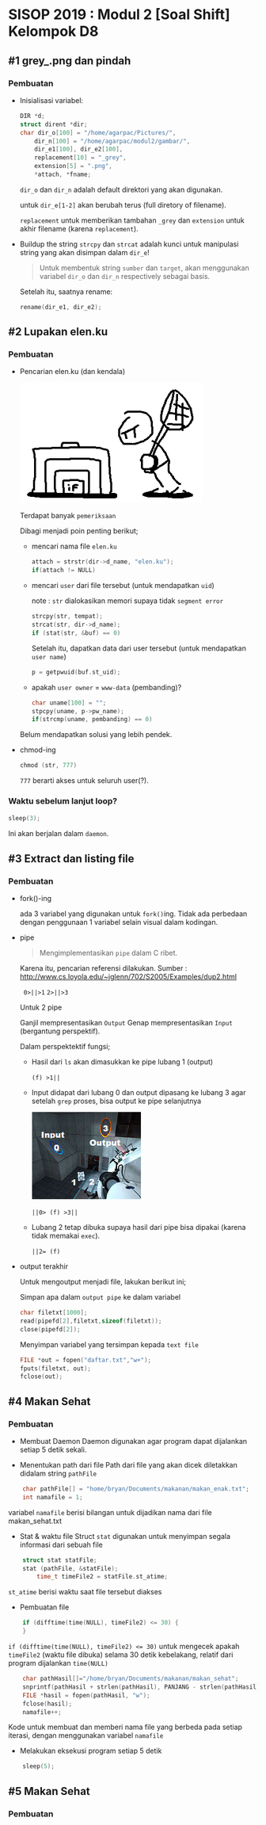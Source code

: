 # SISOP 2019 : Modul 2 [Soal Shift] Kelompok D8

## #1 grey_.png dan pindah
### Pembuatan
* Inisialisasi variabel:
    ```c
	DIR *d;
	struct dirent *dir;
	char dir_o[100] = "/home/agarpac/Pictures/", 
		dir_n[100] = "/home/agarpac/modul2/gambar/", 
		dir_e1[100], dir_e2[100],
		replacement[10] = "_grey", 
		extension[5] = ".png",
		*attach, *fname;
    ```
    `dir_o` dan `dir_n` adalah default direktori yang akan digunakan.
    
    untuk `dir_e[1-2]` akan berubah terus (full diretory of filename).
    
    `replacement` untuk memberikan tambahan `_grey` dan `extension` untuk akhir filename (karena `replacement`).
    
* Buildup the string
    `strcpy` dan `strcat` adalah kunci untuk manipulasi string yang akan disimpan dalam `dir_e`!
    > Untuk membentuk string `sumber` dan `target`, akan menggunakan variabel `dir_o` dan `dir_n` respectively sebagai basis.
    
    Setelah itu, saatnya rename:
    ```c
    rename(dir_e1, dir_e2);
    ```

## #2 Lupakan elen.ku
### Pembuatan
* Pencarian elen.ku (dan kendala)

	![bottom text](referensi/nestedif.png "if dalam if dalam if dalam if dalam if dalam-")
	
    Terdapat banyak `pemeriksaan`
    
    Dibagi menjadi poin penting berikut;
    * mencari nama file `elen.ku`
        ```c
        attach = strstr(dir->d_name, "elen.ku");
		if(attach != NULL)
        ```
    * mencari `user` dari file tersebut (untuk mendapatkan `uid`)
    
        note : `str` dialokasikan memori supaya tidak `segment error`
        ```c
        strcpy(str, tempat);
		strcat(str, dir->d_name);
		if (stat(str, &buf) == 0)
        ```
        Setelah itu, dapatkan data dari user tersebut (untuk mendapatkan `user name`)
        ```c
        p = getpwuid(buf.st_uid);
        ```
    * apakah `user owner` = `www-data` (pembanding)?
        ```c
        char uname[100] = "";
		stpcpy(uname, p->pw_name);
		if(strcmp(uname, pembanding) == 0)
        ```
    Belum mendapatkan solusi yang lebih pendek.
* chmod-ing
    ```c
    chmod (str, 777)
    ```
    `777` berarti akses untuk seluruh user(?).
### Waktu sebelum lanjut loop?
```c
sleep(3);
```
Ini akan berjalan dalam `daemon`.

## #3 Extract dan listing file
### Pembuatan
* fork()-ing

    ada 3 variabel yang digunakan untuk `fork()`ing. Tidak ada perbedaan dengan penggunaan 1 variabel selain visual dalam kodingan.
* pipe
    > Mengimplementasikan `pipe` dalam C ribet.

    Karena itu, pencarian referensi dilakukan.
    Sumber : http://www.cs.loyola.edu/~jglenn/702/S2005/Examples/dup2.html
    
    ` 0>||>1`  `2>||>3 `
    
    Untuk 2 pipe
    
    Ganjil mempresentasikan `Output` Genap mempresentasikan `Input` (bergantung perspektif).
    
    Dalam perspektektif fungsi;
    * Hasil dari `ls` akan dimasukkan ke pipe lubang 1 (output)
    
        `(f) >1||`
    * Input didapat dari lubang 0 dan output dipasang ke lubang 3 agar setelah `grep` proses, bisa output ke pipe selanjutnya
	
		![bottom text](referensi/portalpipe.png "Thinking with Portal. Secara kasarnya adalah ini.")
    
        `||0> (f) >3||`
    * Lubang 2 tetap dibuka supaya hasil dari pipe bisa dipakai (karena tidak memakai `exec`).
    
        `||2= (f)`
* output terakhir

    Untuk mengoutput menjadi file, lakukan berikut ini;
    
    Simpan apa dalam `output pipe` ke dalam variabel
    ```c
    char filetxt[1000];
	read(pipefd[2],filetxt,sizeof(filetxt));
	close(pipefd[2]);
	```
	Menyimpan variabel yang tersimpan kepada `text file`
	```c
	FILE *out = fopen("daftar.txt","w+");
	fputs(filetxt, out);
	fclose(out);
    ```
## #4 Makan Sehat
### Pembuatan
* Membuat Daemon
Daemon digunakan agar program dapat dijalankan setiap 5 detik sekali. 

* Menentukan path dari file
Path dari file yang akan dicek diletakkan didalam string `pathFile`
```c
	char pathFile[] = "home/bryan/Documents/makanan/makan_enak.txt";
  	int namafile = 1;
```
variabel `namafile` berisi bilangan untuk dijadikan nama dari file makan_sehat.txt

* Stat & waktu file
Struct `stat` digunakan untuk menyimpan segala informasi dari sebuah file 
```c
	struct stat statFile;
   	stat (pathFile, &statFile);
    	time_t timeFile2 = statFile.st_atime;
```
`st_atime` berisi waktu saat file tersebut diakses

* Pembuatan file
```c
	if (difftime(time(NULL), timeFile2) <= 30) {
	}
```
`if (difftime(time(NULL), timeFile2) <= 30)` untuk mengecek apakah `timeFile2` (waktu file dibuka) selama 30 detik kebelakang, relatif dari program dijalankan `time(NULL)`
```c
	char pathHasil[]="/home/bryan/Documents/makanan/makan_sehat";
	snprintf(pathHasil + strlen(pathHasil), PANJANG - strlen(pathHasil), "%d%s", namafile, ".txt");
	FILE *hasil = fopen(pathHasil, "w");
	fclose(hasil);
	namafile++;
```
Kode untuk membuat dan memberi nama file yang berbeda pada setiap iterasi, dengan menggunakan variabel `namafile`

* Melakukan eksekusi program setiap 5 detik
```c
	sleep(5);
```
## #5 Makan Sehat
### Pembuatan
